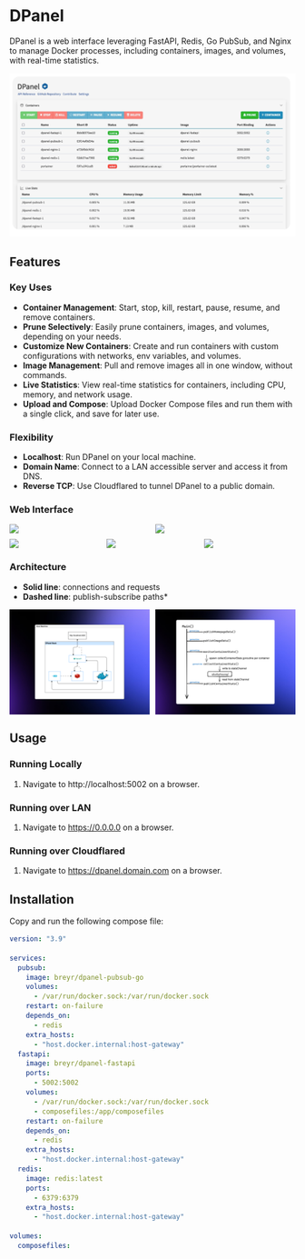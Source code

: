 # DPanel

DPanel is a web interface leveraging FastAPI, Redis, Go PubSub, and Nginx to manage Docker processes, including containers, images, and volumes, with real-time statistics.

<!-- Main Image -->
![Main Page](resources/cropped/main-small.png)

## Features

### Key Uses

- **Container Management**: Start, stop, kill, restart, pause, resume, and remove containers.
- **Prune Selectively**: Easily prune containers, images, and volumes, depending on your needs.
- **Customize New Containers**: Create and run containers with custom configurations with networks, env variables, and volumes.
- **Image Management**: Pull and remove images all in one window, without commands.
- **Live Statistics**: View real-time statistics for containers, including CPU, memory, and network usage.
- **Upload and Compose**: Upload Docker Compose files and run them with a single click, and save for later use.

### Flexibility

- **Localhost**: Run DPanel on your local machine.
- **Domain Name**: Connect to a LAN accessible server and access it from DNS.
- **Reverse TCP**: Use Cloudflared to tunnel DPanel to a public domain.

### Web Interface

<div style="display: flex; justify-content: space-between;">
    <img src="resources/styled/main-page.png" style="width: 49%;">
    <img src="resources/styled/secondary-page.png" style="width: 49%;">
</div>

<div style="display: flex; justify-content: space-between; margin-top: 10px;">
    <img src="resources/styled/create-container.png" style="width: 32%;">
    <img src="resources/styled/advanced-container.png" style="width: 32%;">
    <img src="resources/styled/upload-compose.png" style="width: 32%;">
</div>


### Architecture

- **Solid line**: connections and requests
- **Dashed line**: publish-subscribe paths*

<div style="display: flex; justify-content: space-between; margin-top: 10px;">
    <img src="resources/styled/architecture.png" style="width: 49%;">
    <img src="resources/styled/goroutes.png" style="width: 49%;">
</div>

## Usage

### Running Locally

1. Navigate to http://localhost:5002 on a browser.

### Running over LAN

1. Navigate to https://0.0.0.0 on a browser.

### Running over Cloudflared

1. Navigate to https://dpanel.domain.com on a browser.

## Installation

Copy and run the following compose file:

```yaml
version: "3.9"

services:
  pubsub:
    image: breyr/dpanel-pubsub-go
    volumes:
      - /var/run/docker.sock:/var/run/docker.sock
    restart: on-failure
    depends_on:
      - redis
    extra_hosts:
      - "host.docker.internal:host-gateway"
  fastapi:
    image: breyr/dpanel-fastapi
    ports:
      - 5002:5002
    volumes:
      - /var/run/docker.sock:/var/run/docker.sock
      - composefiles:/app/composefiles
    restart: on-failure
    depends_on:
      - redis
    extra_hosts:
      - "host.docker.internal:host-gateway"
  redis:
    image: redis:latest
    ports:
      - 6379:6379
    extra_hosts:
      - "host.docker.internal:host-gateway"

volumes:
  composefiles:
```
